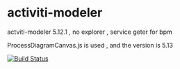 activiti-modeler
================

actviti-modeler 5.12.1 , no explorer ,  service geter for bpm


ProcessDiagramCanvas.js is used , and the version is 5.13



[![Build Status](https://travis-ci.org/izerui/activiti-modeler.png?branch=master)](https://travis-ci.org/izerui/activiti-modeler)
